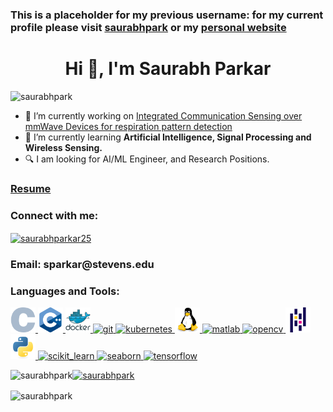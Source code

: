 <!--
**saurabhpark/saurabhpark** is a ✨ _special_ ✨ repository because its `README.md` (this file) appears on your GitHub profile.

Here are some ideas to get you started:

- 🔭 I’m currently working on ...
- 🌱 I’m currently learning ...
- 👯 I’m looking to collaborate on ...
- 🤔 I’m looking for help with ...
- 💬 Ask me about ...
- 📫 How to reach me: ...
- 😄 Pronouns: ...
- ⚡ Fun fact: ...
-->
### This is a placeholder for my previous username: for my current profile please visit [saurabhpark](https://github.com/saurabhpark) or my [personal website](https://saurabhpark.github.io/)
<h1 align="center">Hi 👋, I'm Saurabh Parkar</h1>
<p align="left"> <img src="https://komarev.com/ghpvc/?username=saurabhpark&label=Profile%20views&color=0e75b6&style=flat" alt="saurabhpark" /> </p>


- 🔭 I’m currently working on [Integrated Communication Sensing over mmWave Devices for respiration pattern detection](https://github.com/XueShannon/AISECLAB_mmWave/tree/main/-Project_03%20Breathing%20Patterns%20Detection-Sensing)
- 🌱 I’m currently learning **Artificial Intelligence, Signal Processing and Wireless Sensing.**
- 🔍 I am looking for AI/ML Engineer, and Research Positions.

### [Resume](files/Saurabh_Parkar_Resume.pdf)

<h3 align="left">Connect with me:</h3>
<p align="left">
<a href="https://linkedin.com/in/saurabhparkar25" target="blank"><img align="center" src="https://raw.githubusercontent.com/rahuldkjain/github-profile-readme-generator/master/src/images/icons/Social/linked-in-alt.svg" alt="saurabhparkar25" height="30" width="40" /></a> 
</p>
<h3> Email: sparkar@stevens.edu </h4>


<h3 align="left">Languages and Tools:</h3>
<p align="left"> <a href="https://www.cprogramming.com/" target="_blank" rel="noreferrer"> <img src="https://raw.githubusercontent.com/devicons/devicon/master/icons/c/c-original.svg" alt="c" width="40" height="40"/> </a> <a href="https://www.w3schools.com/cpp/" target="_blank" rel="noreferrer"> <img src="https://raw.githubusercontent.com/devicons/devicon/master/icons/cplusplus/cplusplus-original.svg" alt="cplusplus" width="40" height="40"/> </a> <a href="https://www.docker.com/" target="_blank" rel="noreferrer"> <img src="https://raw.githubusercontent.com/devicons/devicon/master/icons/docker/docker-original-wordmark.svg" alt="docker" width="40" height="40"/> </a> <a href="https://git-scm.com/" target="_blank" rel="noreferrer"> <img src="https://www.vectorlogo.zone/logos/git-scm/git-scm-icon.svg" alt="git" width="40" height="40"/> </a> <a href="https://kubernetes.io" target="_blank" rel="noreferrer"> <img src="https://www.vectorlogo.zone/logos/kubernetes/kubernetes-icon.svg" alt="kubernetes" width="40" height="40"/> </a> <a href="https://www.linux.org/" target="_blank" rel="noreferrer"> <img src="https://raw.githubusercontent.com/devicons/devicon/master/icons/linux/linux-original.svg" alt="linux" width="40" height="40"/> </a> <a href="https://www.mathworks.com/" target="_blank" rel="noreferrer"> <img src="https://upload.wikimedia.org/wikipedia/commons/2/21/Matlab_Logo.png" alt="matlab" width="40" height="40"/> </a> <a href="https://opencv.org/" target="_blank" rel="noreferrer"> <img src="https://www.vectorlogo.zone/logos/opencv/opencv-icon.svg" alt="opencv" width="40" height="40"/> </a> <a href="https://pandas.pydata.org/" target="_blank" rel="noreferrer"> <img src="https://raw.githubusercontent.com/devicons/devicon/2ae2a900d2f041da66e950e4d48052658d850630/icons/pandas/pandas-original.svg" alt="pandas" width="40" height="40"/> </a> <a href="https://www.python.org" target="_blank" rel="noreferrer"> <img src="https://raw.githubusercontent.com/devicons/devicon/master/icons/python/python-original.svg" alt="python" width="40" height="40"/> </a> <a href="https://scikit-learn.org/" target="_blank" rel="noreferrer"> <img src="https://upload.wikimedia.org/wikipedia/commons/0/05/Scikit_learn_logo_small.svg" alt="scikit_learn" width="40" height="40"/> </a> <a href="https://seaborn.pydata.org/" target="_blank" rel="noreferrer"> <img src="https://seaborn.pydata.org/_images/logo-mark-lightbg.svg" alt="seaborn" width="40" height="40"/> </a> <a href="https://www.tensorflow.org" target="_blank" rel="noreferrer"> <img src="https://www.vectorlogo.zone/logos/tensorflow/tensorflow-icon.svg" alt="tensorflow" width="40" height="40"/> </a> </p>

<p><img align="left" src="https://github-readme-stats.vercel.app/api/top-langs?username=saurabhpark&theme=dark&show_icons=true&locale=en&layout=compact" alt="saurabhpark" /></p>

<!-- <p>&nbsp;<img align="center" src="https://github-readme-stats.vercel.app/api?username=saurabhpark&theme=dark&show_icons=true&locale=en" alt="saurabhpark" /></p> -->

<p align="left"> <a href="https://github.com/ryo-ma/github-profile-trophy"><img src="https://github-profile-trophy.vercel.app/?username=saurabhpark&theme=onedark&title=-Stars,-Followers,-Reviews,-Issues" alt="saurabhpark" /></a> </p>

<p><img align="center" src="https://github-readme-streak-stats.herokuapp.com/?user=saurabhpark&" alt="saurabhpark" /></p>
